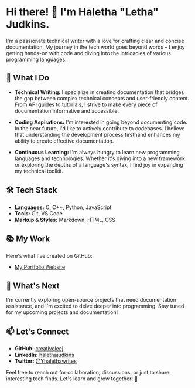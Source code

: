 # Hi there! 👋 I'm Haletha "Letha" Judkins.

I'm a passionate technical writer with a love for crafting clear and concise documentation. My journey in the tech world goes beyond words – I enjoy getting hands-on with code and diving into the intricacies of various programming languages.

## 🚀 What I Do

- **Technical Writing:** I specialize in creating documentation that bridges the gap between complex technical concepts and user-friendly content. From API guides to tutorials, I strive to make every piece of documentation informative and accessible.

- **Coding Aspirations:** I'm interested in going beyond documenting code. In the near future, I'd like to actively contribute to codebases. I believe that understanding the development process firsthand enhances my ability to create effective documentation.

- **Continuous Learning:** I'm always hungry to learn new programming languages and technologies. Whether it's diving into a new framework or exploring the depths of a language's syntax, I find joy in expanding my technical toolkit.

## 🛠️ Tech Stack

- **Languages:** C, C++, Python, JavaScript
- **Tools:** Git, VS Code
- **Markup & Styles:** Markdown, HTML, CSS

## 📚 My Work

Here's what I've created on GitHub:

- [My Portfolio Website](https://www.haletha.com)

## 🌱 What's Next

I'm currently exploring open-source projects that need documentation assistance, and I'm excited to delve deeper into programming. Stay tuned for my upcoming projects and documentation!

## 📫 Let's Connect

- **GitHub:** [creativeleej](https://github.com/creativeleej)
- **LinkedIn:** [halethajudkins](https://linkedin.com/in/halethajudkins)
- **Twitter:** [@Yhalethawrites](https://twitter.com/halethawrites)

Feel free to reach out for collaboration, discussions, or just to share interesting tech finds. Let's learn and grow together! 🌟
